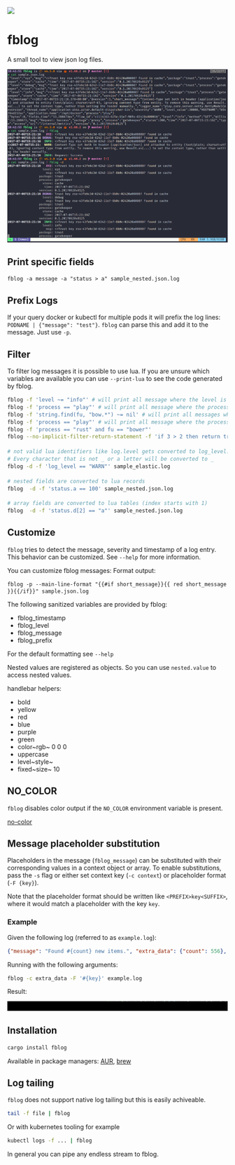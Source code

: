 ![](./logo/fblog_small.png)

# fblog


A small tool to view json log files.

![](demo.png)

## Print specific fields

``` shell-script
fblog -a message -a "status > a" sample_nested.json.log
```

## Prefix Logs

If your query docker or kubectl for multiple pods it will prefix the log
lines: `PODNAME | {"message": "test"}`. `fblog` can parse this and add
it to the message. Just use `-p`.

## Filter

To filter log messages it is possible to use lua. If you are unsure
which variables are available you can use `--print-lua` to see the code
generated by fblog.

```bash
fblog -f 'level ~= "info"' # will print all message where the level is not info
fblog -f 'process == "play"' # will print all message where the process is play
fblog -f 'string.find(fu, "bow.*") ~= nil' # will print all messages where fu starts with bow
fblog -f 'process == "play"' # will print all message where the process is play
fblog -f 'process == "rust" and fu == "bower"'
fblog --no-implicit-filter-return-statement -f 'if 3 > 2 then return true else return false end'

# not valid lua identifiers like log.level gets converted to log_level.
# Every character that is not _ or a letter will be converted to _
fblog -d -f 'log_level == "WARN"' sample_elastic.log

# nested fields are converted to lua records
fblog  -d -f 'status.a == 100' sample_nested.json.log

# array fields are converted to lua tables (index starts with 1)
fblog  -d -f 'status.d[2] == "a"' sample_nested.json.log
```

## Customize

`fblog` tries to detect the message, severity and timestamp of a log
entry. This behavior can be customized. See `--help` for more
information.

You can customize fblog messages: Format output:

``` shell-script
fblog -p --main-line-format "{{#if short_message}}{{ red short_message }}{{/if}}" sample.json.log
```

The following sanitized variables are provided by fblog:

-   fblog_timestamp
-   fblog_level
-   fblog_message
-   fblog_prefix

For the default formatting see `--help`

Nested values are registered as objects. So you can use `nested.value`
to access nested values.

handlebar helpers:

-   bold
-   yellow
-   red
-   blue
-   purple
-   green
-   color~rgb~ 0 0 0
-   uppercase
-   level~style~
-   fixed~size~ 10

## NO_COLOR

`fblog` disables color output if the `NO_COLOR` environment variable is
present.

[no-color](https://no-color.org/)

## Message placeholder substitution

Placeholders in the message (`fblog_message`) can be substituted with
their corresponding values in a context object or array. To enable
substitutions, pass the `-s` flag or either set context key
(`-c context`) or placeholder format (`-F {key}`).

Note that the placeholder format should be written like
`<PREFIX>key<SUFFIX>`, where it would match a placeholder with the key
`key`.

### Example

Given the following log (referred to as `example.log`):

``` json
{"message": "Found #{count} new items.", "extra_data": {"count": 556}, "level": "info"}
```

Running with the following arguments:

``` bash
fblog -c extra_data -F '#{key}' example.log
```

Result:

![](./res/placeholder-example1.svg)

## Installation

``` bash
cargo install fblog
```

Available in package managers:
[AUR](https://aur.archlinux.org/packages/fblog/),
[brew](https://formulae.brew.sh/formula/fblog)

## Log tailing

`fblog` does not support native log tailing but this is easily
achiveable.

``` bash
tail -f file | fblog
```

Or with kubernetes tooling for example

``` bash
kubectl logs -f ... | fblog
```

In general you can pipe any endless stream to fblog.

